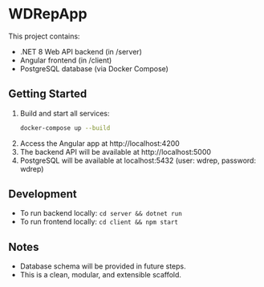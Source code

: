 # WDRepApp

This project contains:
- .NET 8 Web API backend (in /server)
- Angular frontend (in /client)
- PostgreSQL database (via Docker Compose)

## Getting Started

1. Build and start all services:
   ```sh
   docker-compose up --build
   ```
2. Access the Angular app at http://localhost:4200
3. The backend API will be available at http://localhost:5000
4. PostgreSQL will be available at localhost:5432 (user: wdrep, password: wdrep)

## Development
- To run backend locally: `cd server && dotnet run`
- To run frontend locally: `cd client && npm start`

## Notes
- Database schema will be provided in future steps.
- This is a clean, modular, and extensible scaffold.
